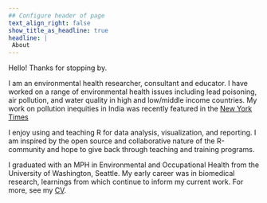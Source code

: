 ```yaml
---
## Configure header of page
text_align_right: false
show_title_as_headline: true
headline: |
 About
---
```

Hello! Thanks for stopping by. 
<!-- this is a subheadline -->
I am an environmental health researcher, consultant and educator. I have worked on a range of environmental health issues including lead poisoning, air pollution, and water quality in high and low/middle income countries. My work on pollution inequities in India was recently featured in the [New York Times](https://www.nytimes.com/interactive/2020/12/17/world/asia/india-pollution-inequality.html)

I enjoy using and teaching R for data analysis, visualization, and reporting. I am inspired by the open source and collaborative nature of the R-community and hope to give back through teaching and training programs. 
  
I graduated with an MPH in Environmental and Occupational Health from the University of Washington, Seattle. My early career was in biomedical research, learnings from which continue to inform my current work. For more, see my [CV](https://www.dropbox.com/s/3lm76ndfyhvsb95/Meenakshi_Kushwaha_MPH_MS_Nov_2021.pdf?dl=0). 


